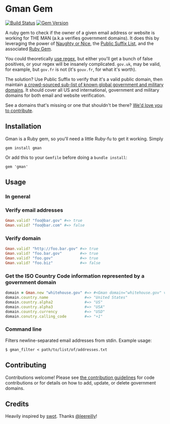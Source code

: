# Gman Gem

[![Build Status](https://travis-ci.org/benbalter/gman.png)](https://travis-ci.org/benbalter/gman) [![Gem Version](https://badge.fury.io/rb/gman.png)](http://badge.fury.io/rb/gman)

A ruby gem to check if the owner of a given email address or website is working for THE MAN (a.k.a verifies government domains). It does this by leveraging the power of [Naughty or Nice](https://github.com/benbalter/naughty_or_nice), the [Public Suffix List](http://publicsuffix.org/), and the associated [Ruby Gem](https://github.com/weppos/publicsuffix-ruby).

You could theoretically [use regex](https://gist.github.com/benbalter/6147066), but either you'll get a bunch of false positives, or your regex will be insanely complicated. `gov.uk`, may be valid, for example, but `gov.fr` is not (it's `gouv.fr`, for what it's worth).

The solution? Use Public Suffix to verify that it's a valid public domain, then maintain [a crowd-sourced sub-list of known global government and military domains](https://github.com/benbalter/gman/blob/master/config/domains.txt). It should cover all US and international, government and military domains for both email and website verification.

See a domains that's missing or one that shouldn't be there? [We'd love you to contribute](CONTRIBUTING.md).

## Installation

Gman is a Ruby gem, so you'll need a little Ruby-fu to get it working. Simply

`gem install gman`

Or add this to your `Gemfile` before doing a `bundle install`:

`gem 'gman'`

## Usage

### In general

### Verify email addresses

```ruby
Gman.valid? "foo@bar.gov" #=> true
Gman.valid? "foo@bar.com" #=> false
```

### Verify domain

```ruby
Gman.valid? "http://foo.bar.gov" #=> true
Gman.valid? "foo.bar.gov"        #=> true
Gman.valid? "foo.gov"            #=> true
Gman.valid? "foo.biz"            #=> false
```

### Get the ISO Country Code information represented by a government domain

```ruby
domain = Gman.new "whitehouse.gov" #=> #<Gman domain="whitehouse.gov" valid=true>
domain.country.name                #=> "United States"
domain.country.alpha2              #=> "US"
domain.country.alpha3              #=> "USA"
domain.country.currency            #=> "USD"
domain.conutry.calling_code        #=> "+1"
```

### Command line

Filters newline-separated email addresses from stdin. Example usage:

```
$ gman_filter < path/to/list/of/addresses.txt
```

## Contributing

Contributions welcome! Please see [the contribution guidelines](CONTRIBUTING.md) for code contributions or for details on how to add, update, or delete government domains.

## Credits

Heavily inspired by [swot](https://github.com/leereilly/swot). Thanks [@leereilly](https://github.com/leereilly)!
